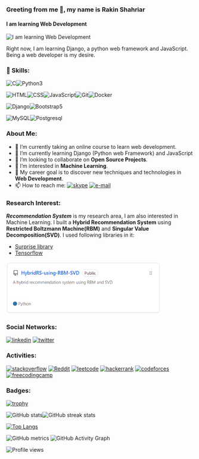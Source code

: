 ### Greeting from me 👋, my name is Rakin Shahriar
#### I am learning Web Development
![I am learning Web Development](https://pbs.twimg.com/profile_banners/1487349588038402052/1644642483/1500x500)

Right now, I am learning Django, a python web framework and JavaScript. Being a web developer is my desire. 

### 🎳 Skills: 

<img src="https://upload.wikimedia.org/wikipedia/commons/1/19/C_Logo.png" alt="C" height="40"><img src="https://banner2.cleanpng.com/20180712/yka/kisspng-professional-python-programmer-computer-programmin-python-logo-download-5b47725c1cc0d6.3474912915314089881178.jpg" alt="Python3" height="40">

<img src="https://encrypted-tbn0.gstatic.com/images?q=tbn:ANd9GcQVtpTjbPnpbOKuZmh9lIa-E_p8z38J2hPafYxo512Mjr0aS9O-0JPcsfTM7YMPofqctEk&usqp=CAU" alt="HTML" height = "40"><img src="https://www.freepnglogos.com/uploads/html5-logo-png/html5-logo-css-logo-png-transparent-svg-vector-bie-supply-9.png" alt="CSS" height = "40"><img src="https://cdn.worldvectorlogo.com/logos/javascript-1.svg" alt="JavaScript" height = "40"><img src="https://3.bp.blogspot.com/-xhNpNJJyQhk/XIe4GY78RQI/AAAAAAAAItc/ouueFUj2Hqo5dntmnKqEaBJR4KQ4Q2K3ACK4BGAYYCw/s1600/logo%2Bgit%2Bicon.png"  alt='Git' height='40'><img src="https://www.docker.com/wp-content/uploads/2022/05/Docker_Temporary_Image_Google_Blue_1080x1080_v1.png"  alt='Docker' height='40'>

<img src="https://www.landinfotech.com/wp-content/uploads/2020/08/django-logo-negative.png" alt="Django" height="40"><img src="https://encrypted-tbn0.gstatic.com/images?q=tbn:ANd9GcT4WFK-tyuw4vm0RzYpjIsHTlqKczndm9M5P7orjBhDsJqeZJjKfjV1YayALlW1PXpLxkU&usqp=CAU" height="40" alt="Bootstrap5">

<img src="https://download.logo.wine/logo/MySQL/MySQL-Logo.wine.png" alt="MySQL" height="40"><img src="https://upload.wikimedia.org/wikipedia/commons/thumb/2/29/Postgresql_elephant.svg/1985px-Postgresql_elephant.svg.png" alt="Postgresql" height="40">


### About Me:
- 🔭 I’m currently taking an online course to learn web development. 
- 🌱 I’m currently learning Django (Python web Framework) and JavaScript 
- 💞 I’m looking to collaborate on **Open Source Projects**. 
- 👀 I’m interested in **Machine Learning**.
- 🥅 My career goal is to discover new techniques and technologies in **Web Development**.
- 📫 How to reach me: [<img src='https://winaero.com/blog/wp-content/uploads/2020/04/Skype-Icon-Logo-Big-256-2020.png' alt='skype' height='15'>](https://join.skype.com/invite/wdX8t4JazeJ7) [<img src='https://pbs.twimg.com/media/ERM-m8qXYAEpafU.png' alt='e-mail' height='15'>](mailto:rakinshahriar54@outlook.com)

### Research Interest:

***Recommendation System*** is my research area, I am also interested in Machine Learning. I built a **Hybrid Recommendation System** using **Restricted
Boltzmann Machine(RBM)** and **Singular Value Decomposition(SVD)**. I used following libraries in it:
- [Surprise library](http://surpriselib.com/)
- [Tensorflow](https://www.tensorflow.org/)

[<img src='Screenshot 2022-03-21 114957.png' alt='github' height='140'>](https://github.com/rakinplaban/HybridRS-using-RBM-SVD)

### Social Networks:
[<img src='https://cdn-icons-png.flaticon.com/512/174/174857.png' alt='linkedin' height='40'>](https://www.linkedin.com/in/rakin-shahriar-plaban-3583ba1b1//)  [<img src='https://p1.hiclipart.com/preview/1016/686/474/mitu-icon-twitter-png-clipart.jpg' alt='twitter' height='40'>](https://twitter.com/PlabanRakin)  
### Activities:
[<img src='https://upload.wikimedia.org/wikipedia/commons/thumb/e/ef/Stack_Overflow_icon.svg/768px-Stack_Overflow_icon.svg.png' alt='stackoverflow' height='40'>](https://stackoverflow.com/users/16396049/rakin235?tab=profile)  [<img src='https://ih1.redbubble.net/image.1147421040.1499/flat,750x,075,f-pad,750x1000,f8f8f8.jpg' alt='Reddit' height='40'>](https://www.reddit.com/user/rakin235)  [<img src='https://upload.wikimedia.org/wikipedia/commons/1/19/LeetCode_logo_black.png' alt='leetcode' height='40'>](https://leetcode.com/rakin54/)  [<img src='https://upload.wikimedia.org/wikipedia/commons/6/65/HackerRank_logo.png' alt='hackerrank' height='40'>](https://www.hackerrank.com/rakinshahriar54?hr_r=1)  [<img src='https://lh3.googleusercontent.com/WsR_f03nbqW3qZjCZeXUYmnmhSWXo3hQhLX9hgl9QHydCgbXQi_VJeAwnmtuIgTHKdQ=h200' alt='codeforces' height='40'>](https://codeforces.com/profile/RakinSP) [<img src='https://cdn4.iconfinder.com/data/icons/logos-and-brands/512/189_Kaggle_logo_logos-512.png' alt='freecodingcamp' height='40'>](https://www.kaggle.com/rakinshahriar) 


### Badges:
[![trophy](https://github-profile-trophy.vercel.app/?username=rakinplaban&theme=onedark)](https://github.com/rakinplaban/github-profile-trophy)

![GitHub stats](https://github-readme-stats.vercel.app/api?username=rakinplaban&show_icons=true&theme=dark)![GitHub streak stats](https://github-readme-streak-stats.herokuapp.com/?user=rakinplaban&theme=radical)  

[![Top Langs](https://github-readme-stats.vercel.app/api/top-langs/?username=rakinplaban&theme=dark)](https://github.com/anuraghazra/github-readme-stats)

![GitHub metrics](https://metrics.lecoq.io/rakinplaban) 
![GitHub Activity Graph](https://activity-graph.herokuapp.com/graph?username=rakinplaban)  





![Profile views](https://gpvc.arturio.dev/rakinplaban)  
